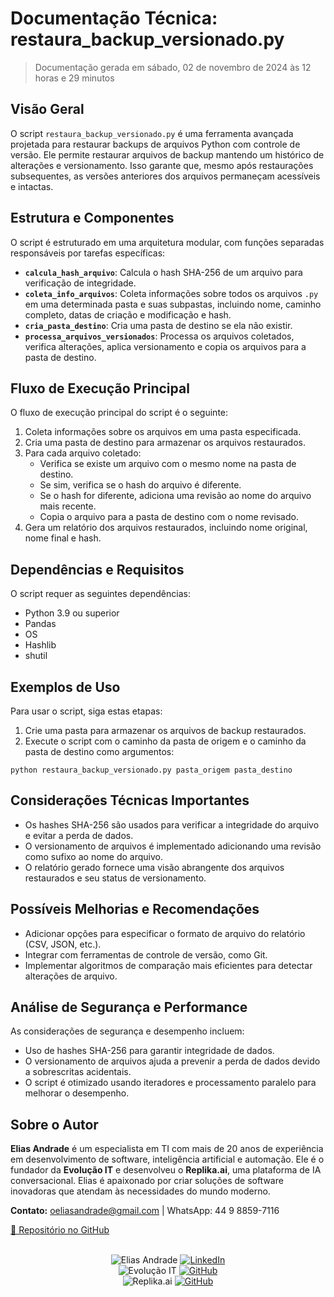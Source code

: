 # **Documentação Técnica: restaura_backup_versionado.py**

> Documentação gerada em sábado, 02 de novembro de 2024 às 12 horas e 29 minutos

## Visão Geral

O script `restaura_backup_versionado.py` é uma ferramenta avançada projetada para restaurar backups de arquivos Python com controle de versão. Ele permite restaurar arquivos de backup mantendo um histórico de alterações e versionamento. Isso garante que, mesmo após restaurações subsequentes, as versões anteriores dos arquivos permaneçam acessíveis e intactas.

## Estrutura e Componentes

O script é estruturado em uma arquitetura modular, com funções separadas responsáveis por tarefas específicas:

- **`calcula_hash_arquivo`**: Calcula o hash SHA-256 de um arquivo para verificação de integridade.
- **`coleta_info_arquivos`**: Coleta informações sobre todos os arquivos `.py` em uma determinada pasta e suas subpastas, incluindo nome, caminho completo, datas de criação e modificação e hash.
- **`cria_pasta_destino`**: Cria uma pasta de destino se ela não existir.
- **`processa_arquivos_versionados`**: Processa os arquivos coletados, verifica alterações, aplica versionamento e copia os arquivos para a pasta de destino.

## Fluxo de Execução Principal

O fluxo de execução principal do script é o seguinte:

1. Coleta informações sobre os arquivos em uma pasta especificada.
2. Cria uma pasta de destino para armazenar os arquivos restaurados.
3. Para cada arquivo coletado:
    - Verifica se existe um arquivo com o mesmo nome na pasta de destino.
    - Se sim, verifica se o hash do arquivo é diferente.
    - Se o hash for diferente, adiciona uma revisão ao nome do arquivo mais recente.
    - Copia o arquivo para a pasta de destino com o nome revisado.
4. Gera um relatório dos arquivos restaurados, incluindo nome original, nome final e hash.

## Dependências e Requisitos

O script requer as seguintes dependências:

- Python 3.9 ou superior
- Pandas
- OS
- Hashlib
- shutil

## Exemplos de Uso

Para usar o script, siga estas etapas:

1. Crie uma pasta para armazenar os arquivos de backup restaurados.
2. Execute o script com o caminho da pasta de origem e o caminho da pasta de destino como argumentos:

```
python restaura_backup_versionado.py pasta_origem pasta_destino
```

## Considerações Técnicas Importantes

- Os hashes SHA-256 são usados para verificar a integridade do arquivo e evitar a perda de dados.
- O versionamento de arquivos é implementado adicionando uma revisão como sufixo ao nome do arquivo.
- O relatório gerado fornece uma visão abrangente dos arquivos restaurados e seu status de versionamento.

## Possíveis Melhorias e Recomendações

- Adicionar opções para especificar o formato de arquivo do relatório (CSV, JSON, etc.).
- Integrar com ferramentas de controle de versão, como Git.
- Implementar algoritmos de comparação mais eficientes para detectar alterações de arquivo.

## Análise de Segurança e Performance

As considerações de segurança e desempenho incluem:

- Uso de hashes SHA-256 para garantir integridade de dados.
- O versionamento de arquivos ajuda a prevenir a perda de dados devido a sobrescritas acidentais.
- O script é otimizado usando iteradores e processamento paralelo para melhorar o desempenho.

## Sobre o Autor

**Elias Andrade** é um especialista em TI com mais de 20 anos de experiência em desenvolvimento de software, inteligência artificial e automação. Ele é o fundador da **Evolução IT** e desenvolveu o **Replika.ai**, uma plataforma de IA conversacional. Elias é apaixonado por criar soluções de software inovadoras que atendam às necessidades do mundo moderno.

**Contato:** oeliasandrade@gmail.com | WhatsApp: 44 9 8859-7116

[📖 Repositório no GitHub](https://github.com/evolucaoit/restaura_backup_versionado)

<br>

<div align="center">
    <img src="https://img.shields.io/badge/-Elias%20Andrade-%230077B6?style=flat-square&logo=github&logoColor=white" alt="Elias Andrade" />
    <a href="https://www.linkedin.com/in/itilmgf/" target="_blank">
        <img src="https://img.shields.io/badge/-LinkedIn-%230077B5?style=flat-square&logo=linkedin&logoColor=white" alt="LinkedIn" />
    </a>
    <br>
    <img src="https://img.shields.io/badge/-Evolu%C3%A7%C3%A3o%20IT-%23D83D%C4%93?style=flat-square&logo=python&logoColor=white" alt="Evolução IT" />
    <a href="https://github.com/evolucaoit" target="_blank">
        <img src="https://img.shields.io/badge/-GitHub-%23121011?style=flat-square&logo=github&logoColor=white" alt="GitHub" />
    </a>
    <br>
    <img src="https://img.shields.io/badge/-Replika.ai-%23000000?style=flat-square&logo=data:image/png;base64,iVBORw0KGgoAAAANSUhEUgAAACAAAAAgCAYAAABzenr0AAAABmJLR0QA/wD/AP+gvaeTAAABuklEQVRIie2W0Q3AIAxEUWCiKdRIg1zSgUF20sbCiOpHnyyNEhiG8rpqEhc2zHHf57v9g+HRs7A3I3OWmWIO9XAP3zDe8TAk4iFgSUS00e7UAa9YEzbF8aRYsJO630KTYmGB/cYqO73/gYzH65r1jX18HfgY+gQAjUZ2GEB/V58qh+Ff0d/iqRw4sG049Aft/A/HsDTQOcQFiw/SvZ0wAAAAASUVORK5CYII="&logoColor=white" alt="Replika.ai" />
    <a href="https://github.com/replika-ai-solutions" target="_blank">
        <img src="https://img.shields.io/badge/-GitHub-%23121011?style=flat-square&logo=github&logoColor=white" alt="GitHub" />
    </a>
</div>
